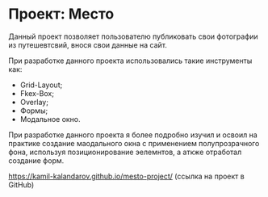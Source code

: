 # Проект: Место

Данный проект позволяет пользователю публиковать свои фотографии из путешевтсвий, внося свои данные на сайт.

При разработке данного проекта использовались такие инструменты как:
- Grid-Layout;
- Fkex-Box;
- Overlay;
- Формы;
- Модальное окно.

При разработке данного проекта я более подробно изучил и освоил на практике создание маодального окна с применением полупрозрачного фона, используя позиционирование эелемнтов, а аткже отработал создание форм.

https://kamil-kalandarov.github.io/mesto-project/ (ссылка на проект в GitHub)
